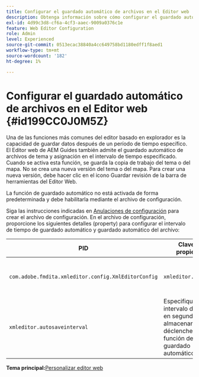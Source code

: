 ```yaml
---
title: Configurar el guardado automático de archivos en el Editor web
description: Obtenga información sobre cómo configurar el guardado automático de archivos en el Editor Web
exl-id: 4d99c3d8-cf6a-4cf3-aaec-9009a0376c1e
feature: Web Editor Configuration
role: Admin
level: Experienced
source-git-commit: 0513ecac38840a4cc649758bd1180edff1f8aed1
workflow-type: tm+mt
source-wordcount: '182'
ht-degree: 1%

---
```


# Configurar el guardado automático de archivos en el Editor web {#id199CC0J0M5Z}

Una de las funciones más comunes del editor basado en explorador es la capacidad de guardar datos después de un período de tiempo específico. El Editor web de AEM Guides también admite el guardado automático de archivos de tema y asignación en el intervalo de tiempo especificado. Cuando se activa esta función, se guarda la copia de trabajo del tema o del mapa. No se crea una nueva versión del tema o del mapa. Para crear una nueva versión, debe hacer clic en el icono Guardar revisión de la barra de herramientas del Editor Web.

La función de guardado automático no está activada de forma predeterminada y debe habilitarla mediante el archivo de configuración.

Siga las instrucciones indicadas en [Anulaciones de configuración](download-install-additional-config-override.md#) para crear el archivo de configuración. En el archivo de configuración, proporcione los siguientes detalles \(property\) para configurar el intervalo de tiempo de guardado automático y guardado automático del archivo:

| PID | Clave de propiedad | Valor de propiedad |
|---|------------|--------------|
| `com.adobe.fmdita.xmleditor.config.XmlEditorConfig` | `xmleditor.autosave` | Booleano \(true/false\).<br> **Valor predeterminado**: false |
| `xmleditor.autosaveinterval` | Especifique el intervalo de tiempo en segundos para almacenar en déclencheur la función de guardado automático. |

**Tema principal:**&#x200B;[ Personalizar editor web](conf-web-editor.md)
